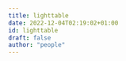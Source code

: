 ```yaml
---
title: lighttable
date: 2022-12-04T02:19:02+01:00
id: lighttable
draft: false
author: "people"
---
```

